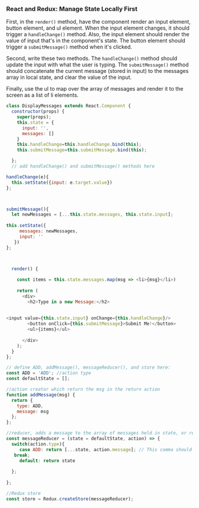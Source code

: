 
### React and Redux: Manage State Locally First

First, in the `render()` method, have the component render an input element, button element, and ul element. When the input element changes, it should trigger a `handleChange()` method. Also, the input element should render the value of input that's in the component's state. The button element should trigger a `submitMessage()` method when it's clicked.

Second, write these two methods. The `handleChange()` method should update the input with what the user is typing. The `submitMessage()` method should concatenate the current message (stored in input) to the messages array in local state, and clear the value of the input.

Finally, use the ul to map over the array of messages and render it to the screen as a list of li elements.

```js
class DisplayMessages extends React.Component {
  constructor(props) {
    super(props);
    this.state = {
      input: '',
      messages: []
    }
    this.handleChange=this.handleChange.bind(this);
    this.submitMessage=this.submitMessage.bind(this);

  };
  // add handleChange() and submitMessage() methods here

handleChange(e){
  this.setState({input: e.target.value})
};



submitMessage(){
  let newMessages = [...this.state.messages, this.state.input];
  
this.setState({
     messages: newMessages,
     input: ''
   })
};



  render() {
    
    const items = this.state.messages.map(msg => <li>{msg}</li>)
    
    return (
      <div>
        <h2>Type in a new Message:</h2>
         
                                            
<input value={this.state.input} onChange={this.handleChange}/>
        <button onClick={this.submitMessage}>Submit Me!</button>
        <ul>{items}</ul>
          
      </div>
    );
  }
};
```

```js
// define ADD, addMessage(), messageReducer(), and store here:
const ADD = 'ADD'; //action type
const defaultState = []; 

//action creator which return the msg in the return action
function addMessage(msg) {
  return {
    type: ADD,
    message: msg
  };
};

//reducer, adds a message to the array of messages held in state, or returns the current state
const messageReducer = (state = defaultState, action) => {
  switch(action.type){
     case ADD: return [...state, action.message]; // This comma should be a semicolon
   break;
     default: return state
  
  };
  
};

//Redux store
const store = Redux.createStore(messageReducer);
```
